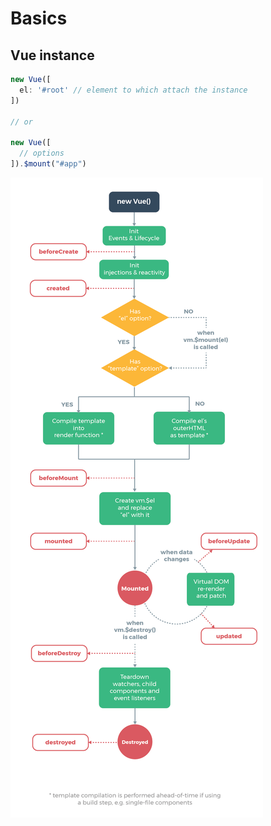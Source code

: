 Basics
===
## Vue instance
```javascript
new Vue([
  el: '#root' // element to which attach the instance
])

// or

new Vue([
  // options
]).$mount("#app")
```

![lifecycle][lifecycle]


[lifecycle]: ./img/basics_lifecycle.png
